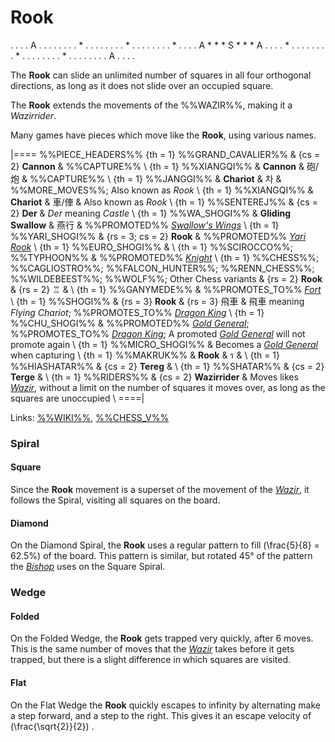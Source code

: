# Rook

<div class = "movement">
. . . . A . . . .
. . . . * . . . .
. . . . * . . . .
. . . . * . . . .
A * * * S * * * A
. . . . * . . . .
. . . . * . . . .
. . . . * . . . .
. . . . A . . . .
</div>

The **Rook** can slide an unlimited number of squares in all
four orthogonal directions, as long as it does not slide over an
occupied square.

The **Rook** extends the movements of the %%WAZIR%%, making it a
*Wazirrider*.

Many games have pieces which move like the **Rook**, using various
names.

|====
%%PIECE_HEADERS%%
  {th = 1}  %%GRAND_CAVALIER%%
& {cs = 2}  **Cannon**
&           %%CAPTURE%% \\
  {th = 1}  %%XIANGQI%%
&           **Cannon** & &#x7832;/&#x70AE;
&           %%CAPTURE%% \\
  {th = 1}  %%JANGGI%%
&           **Chariot** & &#xCC28;
&           %%MORE_MOVES%%; Also known as *Rook* \\
  {th = 1}  %%XIANGQI%%
&           **Chariot** & &#x8ECA;/&#x4FE5;
&           Also known as *Rook* \\
  {th = 1}  %%SENTEREJ%%
& {cs = 2}  **Der**
&           *Der* meaning *Castle* \\
  {th = 1}  %%WA_SHOGI%%
&           **Gliding Swallow** & &#x71D5;&#x884C;
&           %%PROMOTED%% [*Swallow's Wings*](swallows_wings.html) \\
  {th = 1}  %%YARI_SHOGI%%
& {rs = 3; cs = 2}
            **Rook**
&           %%PROMOTED%% [*Yari Rook*](yari_rook.html) \\
  {th = 1}  %%EURO_SHOGI%%
&           \\
  {th = 1}  %%SCIROCCO%%; %%TYPHOON%%
&           %%PROMOTED%% [*Knight*](knight.html) \\
  {th = 1}  %%CHESS%%; %%CAGLIOSTRO%%; %%FALCON_HUNTER%%; %%RENN_CHESS%%;
            %%WILDEBEEST%%; %%WOLF%%; Other Chess variants
& {rs = 2}  **Rook** & {rs = 2} &#x2656;
&           \\
  {th = 1}  %%GANYMEDE%%
&           %%PROMOTES_TO%% [*Fort*](fort.html) \\
  {th = 1}  %%SHOGI%%
&           {rs = 3} **Rook** & {rs = 3} &#x98DB;&#x8ECA;
&           &#x98db;&#x8eca; meaning *Flying Chariot*;
            %%PROMOTES_TO%% [*Dragon King*](dragon_king.html) \\
  {th = 1}  %%CHU_SHOGI%%
&           %%PROMOTED%% [*Gold General*](gold_general.html);
            %%PROMOTES_TO%% [*Dragon King*](dragon_king.html);
            A promoted [*Gold General*](gold_general.html) will not
            promote again \\
  {th = 1}  %%MICRO_SHOGI%%
&           Becomes a [*Gold General*](gold_general.html) when capturing \\
  {th = 1}  %%MAKRUK%%
&           **Rook** & &#x0E23;
&           \\
  {th = 1}  %%HIASHATAR%%
& {cs = 2}  **Tereg** 
&           \\
  {th = 1}  %%SHATAR%%
& {cs = 2}  **Terge** 
&           \\
  {th = 1}  %%RIDERS%%
& {cs = 2}  **Wazirrider**
&           Moves likes [*Wazir*](wazir.html), without a limit on the number
            of squares it moves over, as long as the squares are unoccupied \\
====|
      
Links: [%%WIKI%%](#wiki:Rook_(chess)),
       [%%CHESS_V%%](#piece:rook)

### Spiral

#### Square

Since the **Rook** movement is a superset of the movement of the
[*Wazir*](wazir.html), it follows the Spiral, visiting all squares
on the board.

#### Diamond

On the Diamond Spiral, the **Rook** uses a regular pattern to fill
\(\frac{5}{8} = 62.5\%\) of the board. This pattern is similar, but
rotated 45&deg; of the pattern the [*Bishop*](bishop.html) uses on
the Square Spiral.

### Wedge

#### Folded

On the Folded Wedge, the **Rook** gets trapped very quickly, after 6 moves.
This is the same number of moves that the [*Wazir*](wazir.html) takes before
it gets trapped, but there is a slight difference in which squares
are visited.

#### Flat

On the Flat Wedge the **Rook** quickly escapes to infinity by alternating make 
a step forward, and a step to the right. This gives it an escape
velocity of \(\frac{\sqrt{2}}{2}\) .
